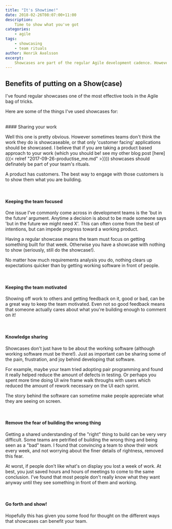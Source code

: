 ```yaml
---
title: "It's Showtime!"
date: 2018-02-26T08:07:00+11:00
description:
    Time to show what you've got
categories:
    - agile
tags:
    - showcasing
    - team rituals
author: Henrik Axelsson
excerpt:
    Showcases are part of the regular Agile development cadence. However I've worked at organisations that are 'Agile' yet don't do them. Despite its name, showcases can have greater benefits than simply showing work.
---
```


## Benefits of putting on a Show(case)

I've found regular showcases one of the most effective tools in the Agile bag of tricks.

Here are some of the things I've used showcases for:  

<br>
#### Sharing your work

Well this one is pretty obvious. However sometimes teams don't think the work they do is showcaseable, or that only 'customer facing' applications should be showcased. I believe that if you are taking a product based approach to your work (which you should be! see my other blog post [here]({{< relref "2017-09-26-productise_me.md" >}})) showcases should definately be part of your team's rituals.

A product has customers. The best way to engage with those customers is to show them what you are building.

<br>

#### Keeping the team focused

One issue I've commonly come across in development teams is the 'but in the future' argument. Anytime a decision is about to be made someone says 'but in the future we might need X'. This can often come from the best of intentions, but can impede progress toward a working product.

Having a regular showcase means the team must focus on getting something built for that week. Otherwise you have a showcase with nothing to show (seriously, still do the showcase!).

No matter how much requirements analysis you do, nothing clears up expectations quicker than by getting working software in front of people.

<br>

#### Keeping the team motivated
Showing off work to others and getting feedback on it, good or bad, can be a great way to keep the team motivated. Even not so good feedback means that someone actually cares about what you're building enough to comment on it!

<br>

#### Knowledge sharing
Showcases don't just have to be about the working software (although working software must be there!). Just as important can be sharing some of the pain, frustration, and joy behind developing that software.

For example, maybe your team tried adopting pair programming and found it really helped reduce the amount of defects in testing. Or perhaps you spent more time doing UI wire frame walk throughs with users which reduced the amount of rework necessary on the UI each sprint.

The story behind the software can sometime make people appreciate what they are seeing on screen.

<br>

#### Remove the fear of building the wrong thing
Getting a shared understanding of the "right" thing to build can be very very difficult. Some teams are petrified of building the wrong thing and being seen as a "bad" team. I found that convincing a team to show their work every week, and not worrying about the finer details of rightness, removed this fear.

At worst, if people don't like what's on display you lost a week of work. At best, you just saved hours and hours of meetings to come to the same conclusion. I've found that most people don't really know what they want anyway until they see something in front of them and working.

<br>

#### Go forth and show!
Hopefully this has given you some food for thought on the different ways that showcases can benefit your team.
